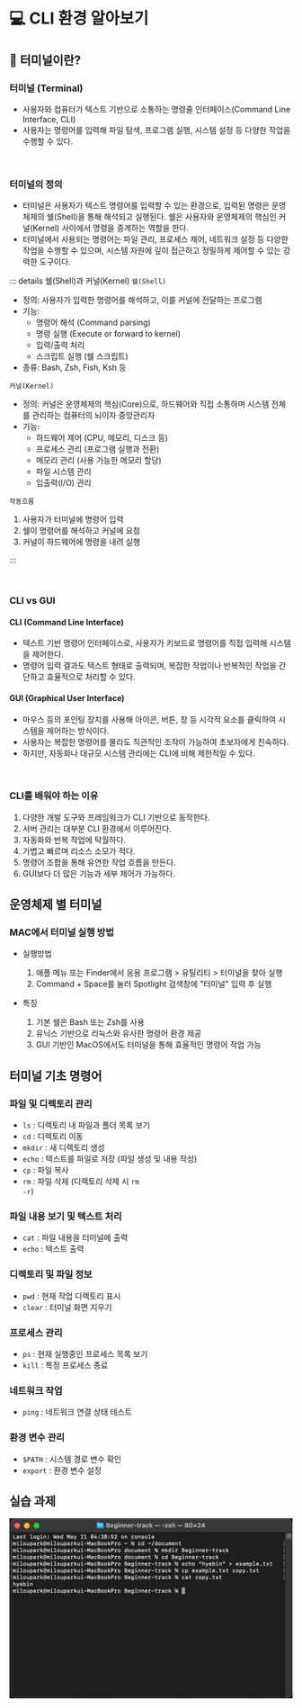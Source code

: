 # 💻 CLI 환경 알아보기 <Badge type="info" text="250622" />

## 🤔 터미널이란?

### 터미널 (Terminal)

- 사용자와 컴퓨터가 텍스트 기반으로 소통하는 명령줄 인터페이스(Command Line Interface, CLI)
- 사용자는 명령어를 입력해 파일 탐색, 프로그램 실행, 시스템 설정 등 다양한 작업을 수행할 수 있다.

<br>

### 터미널의 정의

- 터미널은 사용자가 텍스트 명령어를 입력할 수 있는 환경으로, 입력된 명령은 운영체제의 쉘(Shell)을 통해 해석되고 실행된다. 쉘은 사용자와 운영체제의 핵심인 커널(Kernel) 사이에서 명령을 중계하는 역할을 한다.
- 터미널에서 사용되는 명령어는 파일 관리, 프로세스 제어, 네트워크 설정 등 다양한 작업을 수행할 수 있으며, 시스템 자원에 깊이 접근하고 정밀하게 제어할 수 있는 강력한 도구이다.

::: details 쉘(Shell)과 커널(Kernel)
<code>쉘(Shell)</code>

- 정의: 사용자가 입력한 명령어를 해석하고, 이를 커널에 전달하는 프로그램
- 기능:
  - 명령어 해석 (Command parsing)
  - 명령 실행 (Execute or forward to kernel)
  - 입력/출력 처리
  - 스크립트 실행 (쉘 스크립트)
- 종류: Bash, Zsh, Fish, Ksh 등

<code>커널(Kernel)</code>

- 정의: 커널은 운영체제의 핵심(Core)으로, 하드웨어와 직접 소통하며 시스템 전체를 관리하는 컴퓨터의 뇌이자 중앙관리자
- 기능:
  - 하드웨어 제어 (CPU, 메모리, 디스크 등)
  - 프로세스 관리 (프로그램 실행과 전환)
  - 메모리 관리 (사용 가능한 메모리 할당)
  - 파일 시스템 관리
  - 입출력(I/O) 관리

<code>작동흐름</code>

1. 사용자가 터미널에 명령어 입력
2. 쉘이 명령어를 해석하고 커널에 요청
3. 커널이 하드웨어에 명령을 내려 실행

:::

<br>

### CLI vs GUI

#### CLI (Command Line Interface)

- 텍스트 기반 명령어 인터페이스로, 사용자가 키보드로 명령어를 직접 입력해 시스템을 제어한다.
- 명령어 입력 결과도 텍스트 형태로 출력되며, 복잡한 작업이나 반복적인 작업을 간단하고 효율적으로 처리할 수 있다.

#### GUI (Graphical User Interface)

- 마우스 등의 포인팅 장치를 사용해 아이콘, 버튼, 창 등 시각적 요소를 클릭하여 시스템을 제어하는 방식이다.
- 사용자는 복잡한 명령어를 몰라도 직관적인 조작이 가능하여 초보자에게 친숙하다.
- 하지만, 자동화나 대규모 시스템 관리에는 CLI에 비해 제한적일 수 있다.

<br>

### CLI를 배워야 하는 이유

1.  다양한 개발 도구와 프레임워크가 CLI 기반으로 동작한다.
2.  서버 관리는 대부분 CLI 환경에서 이루어진다.
3.  자동화와 반복 작업에 탁월하다.
4.  가볍고 빠르며 리소스 소모가 적다.
5.  명령어 조합을 통해 유연한 작업 흐름을 만든다.
6.  GUI보다 더 많은 기능과 세부 제어가 가능하다.

## 운영체제 별 터미널

### MAC에서 터미널 실행 방법

- 실행방법

  1. 애플 메뉴 또는 Finder에서 응용 프로그램 > 유틸리티 > 터미널을 찾아 실행
  2. Command + Space를 눌러 Spotlight 검색창에 "터미널" 입력 후 실행

- 특징
  1. 기본 쉘은 Bash 또는 Zsh를 사용
  2. 유닉스 기반으로 리눅스와 유사한 명령어 환경 제공
  3. GUI 기반인 MacOS에서도 터미널을 통해 효율적인 명령어 작업 가능

## 터미널 기초 명령어

### 파일 및 디렉토리 관리

- <code>ls</code> : 디렉토리 내 파일과 폴더 목록 보기 <br>
- <code>cd</code> : 디렉토리 이동
- <code>mkdir</code> : 새 디렉토리 생성
- <code>echo</code> : 텍스트를 파일로 저장 (파일 생성 및 내용 작성)
- <code>cp</code> : 파일 복사
- <code>rm</code> : 파일 삭제 (디렉토리 삭제 시 <code>rm -r</code>)

### 파일 내용 보기 및 텍스트 처리

- <code>cat</code> : 파일 내용을 터미널에 출력
- <code>echo</code> : 텍스트 출력

### 디렉토리 및 파일 정보

- <code>pwd</code> : 현재 작업 디렉토리 표시
- <code>clear</code> : 터미널 화면 지우기

### 프로세스 관리

- <code>ps</code> : 현재 실행중인 프로세스 목록 보기
- <code>kill</code> : 특정 프로세스 종료

### 네트워크 작업

- <code>ping</code> : 네트워크 연결 상태 테스트

### 환경 변수 관리

- <code>$PATH</code> : 시스템 경로 변수 확인
- <code>export</code> : 환경 변수 설정

## 실습 과제

![beginner01](./beginner-images/beginner01.png)
